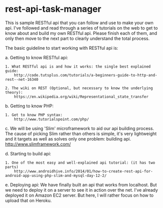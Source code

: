 # rest-api-task-manager

This is sample RESTful api that you can follow and use to make your own api. I've followed and read through a series of tutorials on the web to get to know about and build my own RESTful api. Please finish each of them, and only then move to the next part to clearly understand the total process.

The basic guideline to start working with RESTful api is:

a. Getting to know RESTful api:

	1. What RESTful api is and how it works: the single best explained guide: 
		http://code.tutsplus.com/tutorials/a-beginners-guide-to-http-and-rest--net-16340
	
	2. The wiki on REST (Optional, but necessary to know the underlying theory):
		https://en.wikipedia.org/wiki/Representational_state_transfer

b. Getting to know PHP:

	1. Get to know PHP syntax:
		http://www.tutorialspoint.com/php/

c. We will be using 'Slim' microframework to aid our api building process. The cause of picking Slim rather than others is simple, it's very lightweight and it targets as well as solves only one problem: building api.
		http://www.slimframework.com/
		
d. Starting to build api:
	
	1. One of the most easy and well-explained api tutorial: (it has two parts)
		http://www.androidhive.info/2014/01/how-to-create-rest-api-for-android-app-using-php-slim-and-mysql-day-12-2/

e. Deploying api:
	We have finally built an api that works from localhost. But we need to deploy it on a server to see it in action over the net. I've already deployed it on Amazon EC2 server. But here, I will rather focus on how to upload that on Heroku.
